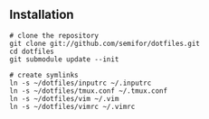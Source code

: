 ## Installation

    # clone the repository
    git clone git://github.com/semifor/dotfiles.git
    cd dotfiles
    git submodule update --init

    # create symlinks
    ln -s ~/dotfiles/inputrc ~/.inputrc
    ln -s ~/dotfiles/tmux.conf ~/.tmux.conf
    ln -s ~/dotfiles/vim ~/.vim
    ln -s ~/dotfiles/vimrc ~/.vimrc
